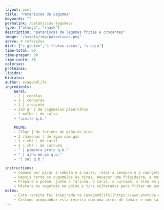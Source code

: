 ```yaml
---
layout: post
title: "Pataniscas de Legumes"
keywords: ""
permalink: /pataniscas-legumes/
type: ["almoço", "snack"]
description: "pataniscas de legumes fritas e crocantes"
image: "/assets/img/pataniscas.png"
serve: 4 refeições
diet: ["s-gluten","s-frutos-secos", "s-soja"]
time-total: 60
time-prepar: 30
time-confe: 30
calorias:
proteinas:
lipidos:
hidratos:
author: evagoodlife
ingredients:
    Geral:
    - 2 | cebolas
    - 1 | cenouras
    - 1 | croujete
    - 250 gr | de cogumelos pleurothus
    - 1 molho | de salsa
    - "azeite q.b."

    POLME:
    - 270gr | de farinha de grão-de-bico
    - 2 chávenas | de água com gás
    - 1 c.chá | de caril
    - 1 c.chá | de curcuma
    - " | pimenta preta q.b."
    - " | alho em pó q.b."
    - "| sal q.b."

instructions:
    - Comece por picar a cebola e a salsa, ralar a cenoura e a courgete, juntando tudo numa taça.
    - Depois corte os cugumelos às tiras. Aquecer uma frigideira, e meter os cogumelos até reduzirem. Juntar os cogumelos à taça.
    - Prepare o polme, junte a farinha, o caril, a curcuma, o alho em pó, a pimenta preta e o sal. Misturar, de seguida adicionar água com gás aos poucos até obter uma consistência nem demasiado líquida nem demasiado grossa (não precisa de meter a àgua toda se não for preciso).
    - Misture os vegetais no polme e tire colheradas para fritar em azeite.
notes:
    - Esta receita foi inspirada na [evagoodlife](https://www.youtube.com/watch?v=h9YYuktF6D4&ab_channel=evagoodlife)
    - Costumo acompanhar esta receita com uma arroz de tomate e com salada.
---
```

